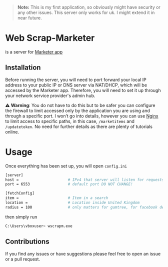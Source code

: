 > **Note:** This is my first application, so obviously might have security or any other issues.
> This server only works for uk. I might extend it in near future.
# Web Scrap-Marketer
is a server for [Marketer app](https://github.com/Stipecim/Marketer)


## Installation
Before running the server, you will need to port forward your local IP address to your public IP or DNS server via NAT/DHCP, which
will be accessed by the Marketer app. Therefore, you will need to set it up through your network service provider's admin hub.


⚠️ **Warning**: You do not have to do this but to be safer you can configure the firewall to limit accessed only by the 
application you are using and through a specific port. I won’t go into details, however you can use [Nginx](https://nginx.org/en/docs/) to limit access to specific 
paths, in this case, `/marketitems` and `/updatetoken`. No need for further details as there are plenty of tutorials online.

# Usage
Once everything has been set up, you will open `config.ini`
```sh
[server]
host =                      # IPv4 that server will listen for requests
port = 6553                 # default port DO NOT CHANGE! 

[fetchConfig]
item =                      # Item in a search 
location =                  # Location inside United Kingdom
radius = 100                # only matters for gumtree, for facebook default is 60 miles radius
```

then simply run
```sh
C:\Users\vboxuser> wscrapm.exe
```

## Contributions 
If you find any issues or have suggestions please feel free to open an issue or a pull request.
